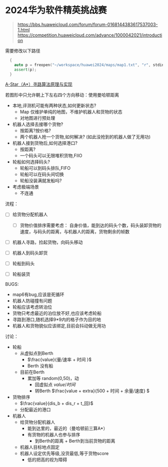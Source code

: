 # 2024华为软件精英挑战赛
> https://bbs.huaweicloud.com/forum/forum-0168144383617537003-1.html
> https://competition.huaweicloud.com/advance/1000042021/introduction



需要修改以下路径

```cpp
  {
    auto p = freopen("~/workspace/huawei2024/maps/map1.txt", "r", stdin);
    assert(p);
  }
```


[A-Star（A*）寻路算法原理与实现](https://zhuanlan.zhihu.com/p/385733813)

若图形中只允许朝上下左右四个方向移动：使用曼哈顿距离


- 本地,评测机可能有两种状态,如何更新状态?
  - Map 仅维护单纯的地图，不维护机器人和货物的状态
  - 对地图进行预处理
- 机器人选择去接哪个货物?
  - 按距离?按价格?
  - 两个机器人抢一个货物,如何解决? (如此没抢到的机器人做了无用功)
- 机器人接到货物后,如何选择港口?
  - 按距离?
  - 一个码头可以无限堆积货物,FIIO
- 轮船如何选择码头?
  - 轮船可以到码头排队,FIFO
  - 轮船可以在码头间切换
  - 轮船没装满就发船吗?
- 考虑极端场景
  - 不连通


流程：

- [ ] 给货物分配机器人
  - [ ] 货物价值排序需要考虑： 自身价值，能到达的码头个数，码头装卸货物的速度，与码头的距离，与机器人的距离，货物剩余的帧数
- [ ] 机器人寻路，捡起货物，向码头移动
- [ ] 机器人到码头卸货
- [ ] 轮船到码头
- [ ] 轮船装货


BUGS:
- map6有bug,应该是死循环
- 机器人防碰撞有问题
- 轮船应该考虑转泊位
- 货物只考虑最近的泊位放不好,也应该考虑轮船
- 寻路到港口,随机选择9*9内的格子作为目的地
- 机器人和货物貌似应该绑定,目前会抖动做无用功


讨论：
- 轮船
  - 从虚拟点到Berth
    - $\frac{value}{量/速率 + 时间  }$
    - Berth 没有船
  - 目前在Berth
    - 累加等 random(0,50)，动
      - 回虚拟点 $value/时间$
      - 转Berth $\frac{value + extra}{500 + 时间 + 余量/速度} $
- 货物排序
  - $\frac{value}{dis_b + dis_r + t_回}$
  - 分配最近的港口
- 机器人
  - 给货物分配机器人
    - 能到达里的，最近的（曼哈顿前三算A*）
    - 有货物的机器人也参与排序
      - 到Berth的距离 + Berth到当前货物的距离
  - 机器人目标地点固定
  - 机器人设定优先等级,没货最低,等于货物score
    - 低的把高的视为障碍



